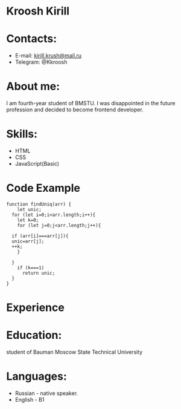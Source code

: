 # Kroosh Kirill #

# Contacts: #

* E-mail: kirill.krush@mail.ru
* Telegram: @Kkroosh

# About me: #

I am fourth-year student of BMSTU. I was disappointed in the future profession and decided to become frontend developer.

# Skills: # 
* HTML 
* CSS
* JavaScript(Basic)

# Code Example # 

```
function findUniq(arr) {
	let unic;
  for (let i=0;i<arr.length;i++){
    let k=0;
    for (let j=0;j<arr.length;j++){
      
  if (arr[i]===arr[j]){
  unic=arr[j];
  ++k;
    }
  
  }
    if (k===1)
      return unic;
  }
}

```
# Experience # 

# Education: # 
student of Bauman Moscow State Technical University

# Languages: # 
* Russian - native speaker.
* English - B1
